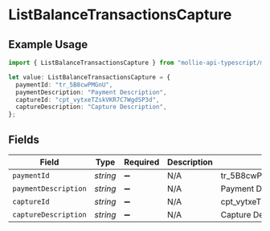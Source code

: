 # ListBalanceTransactionsCapture

## Example Usage

```typescript
import { ListBalanceTransactionsCapture } from "mollie-api-typescript/models/operations";

let value: ListBalanceTransactionsCapture = {
  paymentId: "tr_5B8cwPMGnU",
  paymentDescription: "Payment Description",
  captureId: "cpt_vytxeTZskVKR7C7WgdSP3d",
  captureDescription: "Capture Description",
};
```

## Fields

| Field                      | Type                       | Required                   | Description                | Example                    |
| -------------------------- | -------------------------- | -------------------------- | -------------------------- | -------------------------- |
| `paymentId`                | *string*                   | :heavy_minus_sign:         | N/A                        | tr_5B8cwPMGnU              |
| `paymentDescription`       | *string*                   | :heavy_minus_sign:         | N/A                        | Payment Description        |
| `captureId`                | *string*                   | :heavy_minus_sign:         | N/A                        | cpt_vytxeTZskVKR7C7WgdSP3d |
| `captureDescription`       | *string*                   | :heavy_minus_sign:         | N/A                        | Capture Description        |